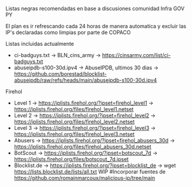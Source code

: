 Listas negras recomendadas en base a discusiones comunidad Infra GOV PY

El plan es ir refrescando cada 24 horas de manera automatica y excluir las IP's declaradas como limpias por parte de COPACO

Listas incluidas actualmente  

* ci-badguys.txt 	  -> BLN_cins_army 		-> https://cinsarmy.com/list/ci-badguys.txt
* abuseipdb-s100-30d.ipv4 -> AbuseIPDB, ultimos 30 dias -> https://github.com/borestad/blocklist-abuseipdb/raw/refs/heads/main/abuseipdb-s100-30d.ipv4

Firehol
* Level 1 -> https://iplists.firehol.org/?ipset=firehol_level1 -> https://iplists.firehol.org/files/firehol_level1.netset
* Level 2 -> https://iplists.firehol.org/?ipset=firehol_level2 -> https://iplists.firehol.org/files/firehol_level2.netset
* Level 3 -> https://iplists.firehol.org/?ipset=firehol_level3 -> https://iplists.firehol.org/files/firehol_level3.netset
* Abusers -> https://iplists.firehol.org/?ipset=firehol_abusers_30d -> https://iplists.firehol.org/files/firehol_abusers_30d.netset
* BotScout -> https://iplists.firehol.org/?ipset=botscout_7d -> https://iplists.firehol.org/files/botscout_7d.ipset
* Blocklist.de -> https://iplists.firehol.org/?ipset=blocklist_de -> wget https://lists.blocklist.de/lists/all.txt
WIP
#Incorporar fuentes de https://github.com/romainmarcoux/malicious-ip/tree/main
